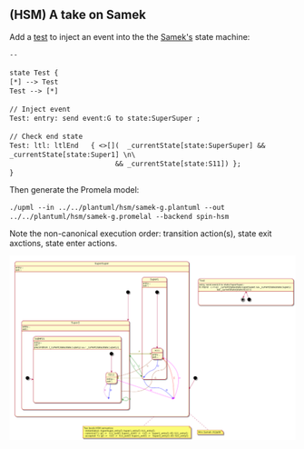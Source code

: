 ## (HSM) A take on Samek

Add a [test](../../plantuml/hsm/samek-g.plantuml) to inject an event into the the [Samek's](https://www.state-machine.com/psicc2) state machine:

```
--

state Test {
[*] --> Test
Test --> [*]

// Inject event
Test: entry: send event:G to state:SuperSuper ;

// Check end state
Test: ltl: ltlEnd   { <>[](  _currentState[state:SuperSuper] && _currentState[state:Super1] \n\
                          && _currentState[state:S11]) };
}
```

Then generate the Promela model:
```
./upml --in ../../plantuml/hsm/samek-g.plantuml --out ../../plantuml/hsm/samek-g.promelal --backend spin-hsm
```

Note the non-canonical execution order: transition action(s), state exit axctions, state enter actions.


![image](../../plantuml/hsm/samek-g.png)

